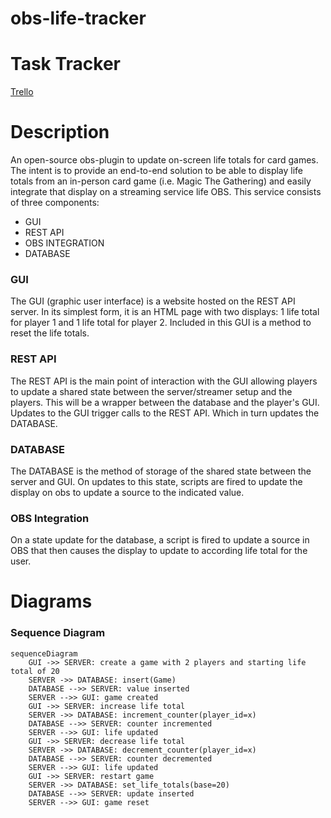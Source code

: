 # obs-life-tracker

# Task Tracker
[Trello](https://trello.com/b/ciuEOQ4o/obs-life-tracker)

# Description
An open-source obs-plugin to update on-screen life totals for card games. The intent is to provide an end-to-end solution to be able to display life totals from an in-person card game (i.e. Magic The Gathering) and easily integrate that display on a streaming service life OBS. This service consists of three components:
- GUI
- REST API
- OBS INTEGRATION
- DATABASE

### GUI
The GUI (graphic user interface) is a website hosted on the REST API server. In its simplest form, it is an HTML page with two displays: 1 life total for player 1 and 1 life total for player 2. Included in this GUI is a method to reset the life totals.

### REST API
The REST API is the main point of interaction with the GUI allowing players to update a shared state between the server/streamer setup and the players. This will be a wrapper between the database and the player's GUI. Updates to the GUI trigger calls to the REST API. Which in turn updates the DATABASE.

### DATABASE
The DATABASE is the method of storage of the shared state between the server and GUI. On updates to this state, scripts are fired to update the display on obs to update a source to the indicated value.

### OBS Integration
On a state update for the database, a script is fired to update a source in OBS that then causes the display to update to according life total for the user. 

# Diagrams
### Sequence Diagram
```mermaid
sequenceDiagram
    GUI ->> SERVER: create a game with 2 players and starting life total of 20
    SERVER ->> DATABASE: insert(Game)
    DATABASE -->> SERVER: value inserted
    SERVER -->> GUI: game created
    GUI ->> SERVER: increase life total
    SERVER ->> DATABASE: increment_counter(player_id=x)
    DATABASE -->> SERVER: counter incremented
    SERVER -->> GUI: life updated
    GUI ->> SERVER: decrease life total
    SERVER ->> DATABASE: decrement_counter(player_id=x)
    DATABASE -->> SERVER: counter decremented
    SERVER -->> GUI: life updated
    GUI ->> SERVER: restart game
    SERVER ->> DATABASE: set_life_totals(base=20)
    DATABASE -->> SERVER: update inserted
    SERVER -->> GUI: game reset
```
